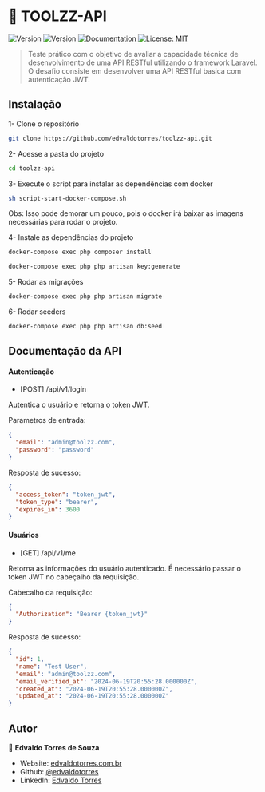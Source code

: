 # 🚀 TOOLZZ-API

<p>
  <img alt="Version" src="https://img.shields.io/badge/php-^8.1-blue.svg?cacheSeconds=2592000" />
  <img alt="Version" src="https://img.shields.io/badge/laravel-^10.10-red.svg?cacheSeconds=2592000" />
  <a href="https://documenter.getpostman.com/view/13040502/UzBjrney#c3212110-5be6-45bd-b000-95c6538746ca" target="_blank">
    <img alt="Documentation" src="https://img.shields.io/badge/documentation-yes-brightgreen.svg" />
  </a>
  <a href="#" target="_blank">
    <img alt="License: MIT" src="https://img.shields.io/badge/License-MIT-yellow.svg" />
  </a>
</p>

> Teste prático com o objetivo de avaliar a capacidade técnica de desenvolvimento de uma API RESTful utilizando o framework Laravel. O desafio consiste em desenvolver uma API RESTful basica com autenticação JWT.

## Instalação

1- Clone o repositório

```sh
git clone https://github.com/edvaldotorres/toolzz-api.git
```

2- Acesse a pasta do projeto

```sh
cd toolzz-api
```

3- Execute o script para instalar as dependências com docker

```sh
sh script-start-docker-compose.sh
```

Obs: Isso pode demorar um pouco, pois o docker irá baixar as imagens necessárias para rodar o projeto.

4- Instale as dependências do projeto

```sh
docker-compose exec php composer install
```

```sh
docker-compose exec php php artisan key:generate
```

5- Rodar as migrações

```sh
docker-compose exec php php artisan migrate
```

6- Rodar seeders

```sh
docker-compose exec php php artisan db:seed
```

## Documentação da API

#### Autenticação

- [POST] /api/v1/login

Autentica o usuário e retorna o token JWT.

Parametros de entrada:

```json
{
  "email": "admin@toolzz.com",
  "password": "password"
}
```

Resposta de sucesso:

```json
{
  "access_token": "token_jwt",
  "token_type": "bearer",
  "expires_in": 3600
}
```

#### Usuários

- [GET] /api/v1/me

Retorna as informações do usuário autenticado. É necessário passar o token JWT no cabeçalho da requisição.

Cabecalho da requisição:

```json
{
  "Authorization": "Bearer {token_jwt}"
}
```

Resposta de sucesso:

```json
{
  "id": 1,
  "name": "Test User",
  "email": "admin@toolzz.com",
  "email_verified_at": "2024-06-19T20:55:28.000000Z",
  "created_at": "2024-06-19T20:55:28.000000Z",
  "updated_at": "2024-06-19T20:55:28.000000Z"
}
```

## Autor

👤 **Edvaldo Torres de Souza**

- Website: [edvaldotorres.com.br](https://edvaldotorres.com.br/)
- Github: [@edvaldotorres](https://github.com/edvaldotorres)
- LinkedIn: [Edvaldo Torres](https://www.linkedin.com/in/edvaldo-torres-189894150/)
